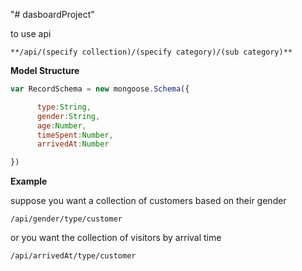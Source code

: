 "# dasboardProject" 

to use api

`**/api/(specify collection)/(specify category)/(sub category)**`

**Model Structure**

```javascript
var RecordSchema = new mongoose.Schema({

      type:String,
      gender:String,
      age:Number,
      timeSpent:Number,
      arrivedAt:Number

})
```

**Example**

suppose you want a collection of customers based on their gender

`/api/gender/type/customer`

or you want the collection of visitors by arrival time

`/api/arrivedAt/type/customer`


